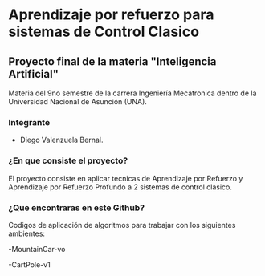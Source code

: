 # Aprendizaje por refuerzo para sistemas de Control Clasico
## Proyecto final de la materia "Inteligencia Artificial" 
Materia del 9no semestre de la carrera Ingeniería Mecatronica dentro de la Universidad Nacional de Asunción (UNA).

### Integrante

- Diego Valenzuela Bernal.

### ¿En que consiste el proyecto?

El proyecto consiste en aplicar tecnicas de Aprendizaje por Refuerzo y Aprendizaje por Refuerzo Profundo a 2 sistemas de control clasico.

### ¿Que encontraras en este Github?

Codigos de aplicación de algoritmos para trabajar con los siguientes ambientes:

-MountainCar-vo

-CartPole-v1 

